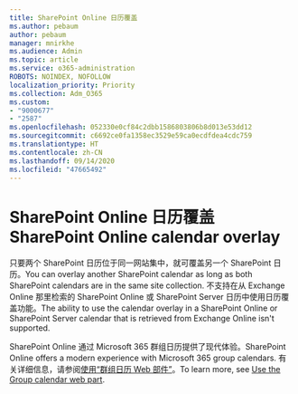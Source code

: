 ```yaml
---
title: SharePoint Online 日历覆盖
ms.author: pebaum
author: pebaum
manager: mnirkhe
ms.audience: Admin
ms.topic: article
ms.service: o365-administration
ROBOTS: NOINDEX, NOFOLLOW
localization_priority: Priority
ms.collection: Adm_O365
ms.custom:
- "9000677"
- "2587"
ms.openlocfilehash: 052330e0cf84c2dbb1586803806b8d013e53dd12
ms.sourcegitcommit: c6692ce0fa1358ec3529e59ca0ecdfdea4cdc759
ms.translationtype: HT
ms.contentlocale: zh-CN
ms.lasthandoff: 09/14/2020
ms.locfileid: "47665492"
---
```

# <a name="sharepoint-online-calendar-overlay"></a><span data-ttu-id="95679-102">SharePoint Online 日历覆盖</span><span class="sxs-lookup"><span data-stu-id="95679-102">SharePoint Online calendar overlay</span></span>

<span data-ttu-id="95679-103">只要两个 SharePoint 日历位于同一网站集中，就可覆盖另一个 SharePoint 日历。</span><span class="sxs-lookup"><span data-stu-id="95679-103">You can overlay another SharePoint calendar as long as both SharePoint calendars are in the same site collection.</span></span> <span data-ttu-id="95679-104">不支持在从 Exchange Online 那里检索的 SharePoint Online 或 SharePoint Server 日历中使用日历覆盖功能。</span><span class="sxs-lookup"><span data-stu-id="95679-104">The ability to use the calendar overlay in a SharePoint Online or SharePoint Server calendar that is retrieved from Exchange Online isn't supported.</span></span>

<span data-ttu-id="95679-105">SharePoint Online 通过 Microsoft 365 群组日历提供了现代体验。</span><span class="sxs-lookup"><span data-stu-id="95679-105">SharePoint Online offers a modern experience with Microsoft 365 group calendars.</span></span> <span data-ttu-id="95679-106">有关详细信息，请参阅[使用“群组日历 Web 部件”](https://support.microsoft.com/zh-CN/office/use-the-group-calendar-web-part-eaf3c04d-5699-48cb-8b5e-3caa887d51ce)。</span><span class="sxs-lookup"><span data-stu-id="95679-106">To learn more, see [Use the Group calendar web part](https://support.microsoft.com/zh-CN/office/use-the-group-calendar-web-part-eaf3c04d-5699-48cb-8b5e-3caa887d51ce).</span></span>
